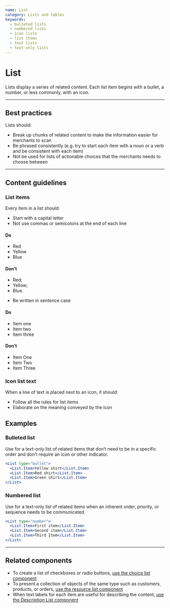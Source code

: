 ```yaml
---
name: List
category: Lists and tables
keywords:
  - bulleted lists
  - numbered lists
  - icon lists
  - list items
  - text lists
  - text-only lists
---
```


# List

Lists display a series of related content. Each list item begins with a
bullet, a number, or less commonly, with an icon.

---

## Best practices
Lists should:

* Break up chunks of related content to make the information easier for
merchants to scan
* Be phrased consistently (e.g. try to start each item with a noun or a
  verb and be consistent with each item)
* Not be used for lists of actionable choices that the merchants needs to choose between

---

## Content guidelines

### List items

Every item in a list should:

* Start with a capital letter
* Not use commas or semicolons at the end of each line

<!-- usagelist -->
#### Do
- Red
- Yellow
- Blue

#### Don’t
- Red;
- Yellow;
- Blue.
<!-- end -->

- Be written in sentence case

<!-- usagelist -->
#### Do
- Item one
- Item two
- Item three

#### Don’t
- Item One
- Item Two
- Item Three
<!-- end -->

### Icon list text

When a line of text is placed next to an icon, it should:
* Follow all the rules for list items
* Elaborate on the meaning conveyed by the icon

## Examples

### Bulleted list

Use for a text-only list of related items that don’t need to be in a specific order and don’t require an icon or other indicator.

```jsx
<List type="bullet">
  <List.Item>Yellow shirt</List.Item>
  <List.Item>Red shirt</List.Item>
  <List.Item>Green shirt</List.Item>
</List>
```

### Numbered list

Use for a text-only list of related items when an inherent order, priority, or sequence needs to be communicated.

```jsx
<List type="number">
  <List.Item>First item</List.Item>
  <List.Item>Second item</List.Item>
  <List.Item>Third Item</List.Item>
</List>
```

---

## Related components

* To create a list of checkboxes or radio buttons, [use the choice list component](/components/forms/choice-list)
* To present a collection of objects of the same type such as customers, products, or orders, [use the resource list component](/components/lists/resource-list)
* When text labels for each item are useful for describing the content, [use the Description List component](/components/lists/description-list)
